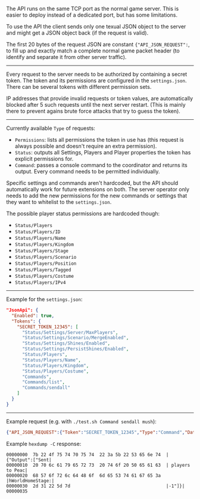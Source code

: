 The API runs on the same TCP port as the normal game server. This is easier to deploy instead of a dedicated port, but has some limitations.

To use the API the client sends only one texual JSON object to the server and might get a JSON object back (if the request is valid).

The first 20 bytes of the request JSON are constant `{"API_JSON_REQUEST":`,
to fill up and exactly match a complete normal game packet header (to identify and separate it from other server traffic).

---

Every request to the server needs to be authorized by containing a secret token.
The token and its permissions are configured in the `settings.json`.
There can be several tokens with different permission sets.

IP addresses that provide invalid requests or token values, are automatically blocked after 5 such requests until the next server restart.
(This is mainly there to prevent agains brute force attacks that try to guess the token).

---

Currently available `Type` of requests:
- `Permissions`: lists all permissions the token in use has (this request is always possible and doesn't require an extra permission).
- `Status`: outputs all Settings, Players and Player properties the token has explicit permissions for.
- `Command`: passes a console command to the coordinator and returns its output. Every command needs to be permitted individually.

Specific settings and commands aren't hardcoded, but the API should automatically work for future extensions on both.
The server operator only needs to add the new permissions for the new commands or settings that they want to whitelist to the `settings.json`.

The possible player status permissions are hardcoded though:
- `Status/Players`
- `Status/Players/ID`
- `Status/Players/Name`
- `Status/Players/Kingdom`
- `Status/Players/Stage`
- `Status/Players/Scenario`
- `Status/Players/Position`
- `Status/Players/Tagged`
- `Status/Players/Costume`
- `Status/Players/IPv4`

---

Example for the `settings.json`:
```json
"JsonApi": {
  "Enabled": true,
  "Tokens": {
    "SECRET_TOKEN_12345": [
      "Status/Settings/Server/MaxPlayers",
      "Status/Settings/Scenario/MergeEnabled",
      "Status/Settings/Shines/Enabled",
      "Status/Settings/PersistShines/Enabled",
      "Status/Players",
      "Status/Players/Name",
      "Status/Players/Kingdom",
      "Status/Players/Costume",
      "Commands",
      "Commands/list",
      "Commands/sendall"
    ]
  }
}
```

---

Example request (e.g. with `./test.sh Command sendall mush`):
```json
{"API_JSON_REQUEST":{"Token":"SECRET_TOKEN_12345","Type":"Command","Data":"sendall mush"}}
```

Example `hexdump -C` response:
```
00000000  7b 22 4f 75 74 70 75 74  22 3a 5b 22 53 65 6e 74  |{"Output":["Sent|
00000010  20 70 6c 61 79 65 72 73  20 74 6f 20 50 65 61 63  | players to Peac|
00000020  68 57 6f 72 6c 64 48 6f  6d 65 53 74 61 67 65 3a  |hWorldHomeStage:|
00000030  2d 31 22 5d 7d                                    |-1"]}|
00000035
```
